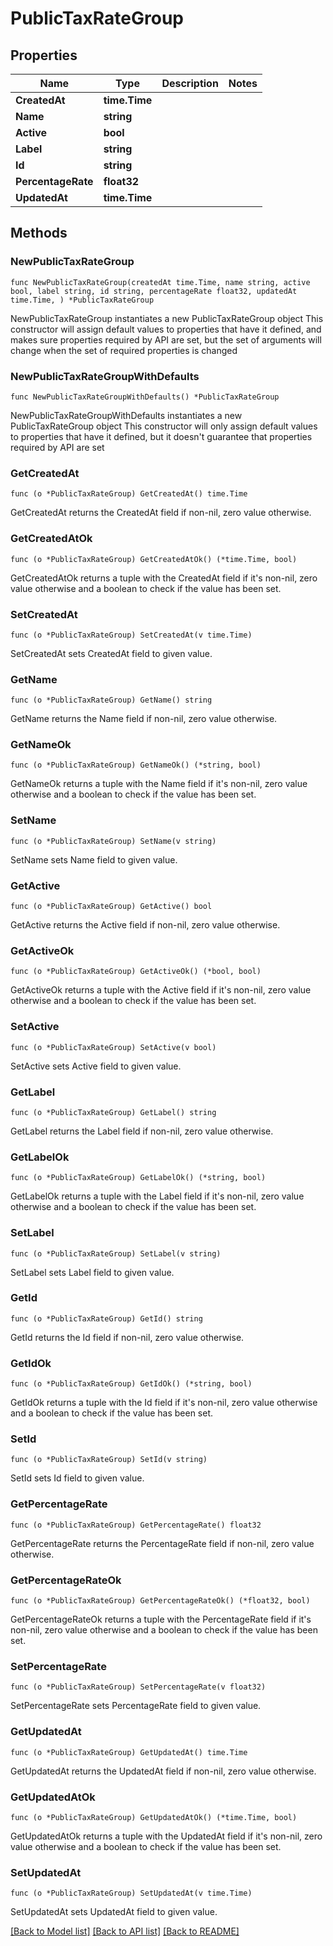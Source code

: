 # PublicTaxRateGroup

## Properties

Name | Type | Description | Notes
------------ | ------------- | ------------- | -------------
**CreatedAt** | **time.Time** |  | 
**Name** | **string** |  | 
**Active** | **bool** |  | 
**Label** | **string** |  | 
**Id** | **string** |  | 
**PercentageRate** | **float32** |  | 
**UpdatedAt** | **time.Time** |  | 

## Methods

### NewPublicTaxRateGroup

`func NewPublicTaxRateGroup(createdAt time.Time, name string, active bool, label string, id string, percentageRate float32, updatedAt time.Time, ) *PublicTaxRateGroup`

NewPublicTaxRateGroup instantiates a new PublicTaxRateGroup object
This constructor will assign default values to properties that have it defined,
and makes sure properties required by API are set, but the set of arguments
will change when the set of required properties is changed

### NewPublicTaxRateGroupWithDefaults

`func NewPublicTaxRateGroupWithDefaults() *PublicTaxRateGroup`

NewPublicTaxRateGroupWithDefaults instantiates a new PublicTaxRateGroup object
This constructor will only assign default values to properties that have it defined,
but it doesn't guarantee that properties required by API are set

### GetCreatedAt

`func (o *PublicTaxRateGroup) GetCreatedAt() time.Time`

GetCreatedAt returns the CreatedAt field if non-nil, zero value otherwise.

### GetCreatedAtOk

`func (o *PublicTaxRateGroup) GetCreatedAtOk() (*time.Time, bool)`

GetCreatedAtOk returns a tuple with the CreatedAt field if it's non-nil, zero value otherwise
and a boolean to check if the value has been set.

### SetCreatedAt

`func (o *PublicTaxRateGroup) SetCreatedAt(v time.Time)`

SetCreatedAt sets CreatedAt field to given value.


### GetName

`func (o *PublicTaxRateGroup) GetName() string`

GetName returns the Name field if non-nil, zero value otherwise.

### GetNameOk

`func (o *PublicTaxRateGroup) GetNameOk() (*string, bool)`

GetNameOk returns a tuple with the Name field if it's non-nil, zero value otherwise
and a boolean to check if the value has been set.

### SetName

`func (o *PublicTaxRateGroup) SetName(v string)`

SetName sets Name field to given value.


### GetActive

`func (o *PublicTaxRateGroup) GetActive() bool`

GetActive returns the Active field if non-nil, zero value otherwise.

### GetActiveOk

`func (o *PublicTaxRateGroup) GetActiveOk() (*bool, bool)`

GetActiveOk returns a tuple with the Active field if it's non-nil, zero value otherwise
and a boolean to check if the value has been set.

### SetActive

`func (o *PublicTaxRateGroup) SetActive(v bool)`

SetActive sets Active field to given value.


### GetLabel

`func (o *PublicTaxRateGroup) GetLabel() string`

GetLabel returns the Label field if non-nil, zero value otherwise.

### GetLabelOk

`func (o *PublicTaxRateGroup) GetLabelOk() (*string, bool)`

GetLabelOk returns a tuple with the Label field if it's non-nil, zero value otherwise
and a boolean to check if the value has been set.

### SetLabel

`func (o *PublicTaxRateGroup) SetLabel(v string)`

SetLabel sets Label field to given value.


### GetId

`func (o *PublicTaxRateGroup) GetId() string`

GetId returns the Id field if non-nil, zero value otherwise.

### GetIdOk

`func (o *PublicTaxRateGroup) GetIdOk() (*string, bool)`

GetIdOk returns a tuple with the Id field if it's non-nil, zero value otherwise
and a boolean to check if the value has been set.

### SetId

`func (o *PublicTaxRateGroup) SetId(v string)`

SetId sets Id field to given value.


### GetPercentageRate

`func (o *PublicTaxRateGroup) GetPercentageRate() float32`

GetPercentageRate returns the PercentageRate field if non-nil, zero value otherwise.

### GetPercentageRateOk

`func (o *PublicTaxRateGroup) GetPercentageRateOk() (*float32, bool)`

GetPercentageRateOk returns a tuple with the PercentageRate field if it's non-nil, zero value otherwise
and a boolean to check if the value has been set.

### SetPercentageRate

`func (o *PublicTaxRateGroup) SetPercentageRate(v float32)`

SetPercentageRate sets PercentageRate field to given value.


### GetUpdatedAt

`func (o *PublicTaxRateGroup) GetUpdatedAt() time.Time`

GetUpdatedAt returns the UpdatedAt field if non-nil, zero value otherwise.

### GetUpdatedAtOk

`func (o *PublicTaxRateGroup) GetUpdatedAtOk() (*time.Time, bool)`

GetUpdatedAtOk returns a tuple with the UpdatedAt field if it's non-nil, zero value otherwise
and a boolean to check if the value has been set.

### SetUpdatedAt

`func (o *PublicTaxRateGroup) SetUpdatedAt(v time.Time)`

SetUpdatedAt sets UpdatedAt field to given value.



[[Back to Model list]](../README.md#documentation-for-models) [[Back to API list]](../README.md#documentation-for-api-endpoints) [[Back to README]](../README.md)



